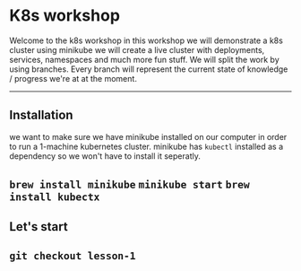 # K8s workshop

Welcome to the k8s workshop
in this workshop we will demonstrate a k8s cluster using minikube
we will create a live cluster with deployments, services, namespaces and much more fun stuff.
We will split the work by using branches. Every branch will represent the current
state of knowledge / progress we're at at the moment.


---

## Installation

we want to make sure we have minikube installed on our computer 
in order to run a 1-machine kubernetes cluster.
minikube has `kubectl` installed as a dependency so we won't have to install it seperatly.

```brew install minikube```
```minikube start```
```brew install kubectx```
---
## Let's start
```git checkout lesson-1```
---

